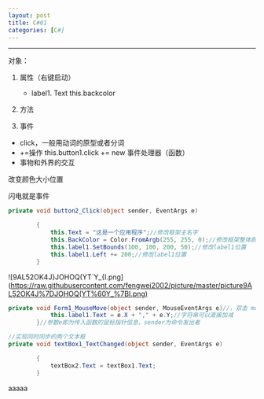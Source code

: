 ```yaml
---
layout: post
title: C#01
categories: [C#]
---
```


***

对象：

1. 属性（右键启动）

   - label1. Text  this.backcolor

2. 方法
3. 事件
  + click，一般用动词的原型或者分词
  + +=操作 this.button1.click += new 事件处理器（函数）
  + 事物和外界的交互

改变颜色大小位置

闪电就是事件

```C#
private void button2_Click(object sender, EventArgs e)

        {
            this.Text = "这是一个应用程序";//修改框架主名字
            this.BackColor = Color.FromArgb(255, 255, 0);//修改框架整体颜色
            this.label1.SetBounds(100, 100, 200, 50);//修改label1位置
            this.label1.Left += 200;//修改label1位置
        }

``` 

![9AL52OK4J}JOHOQ(YT`Y_{I.png](https://raw.githubusercontent.com/fengwei2002/picture/master/picture9AL52OK4J%7DJOHOQ(YT%60Y_%7BI.png)

```C#
private void Form1_MouseMove(object sender, MouseEventArgs e)//，双击 mouse move事件 label显示鼠标的坐标{
            this.label1.Text = e.X + "," + e.Y;//字符串可以直接加减
        }//参数e即为传入函数的鼠标指针信息，sender为命令发出者
```

```C#
//实现同时同步的两个文本框
private void textBox1_TextChanged(object sender, EventArgs e)

        {
            textBox2.Text = textBox1.Text;
        }

```
aaaaa

